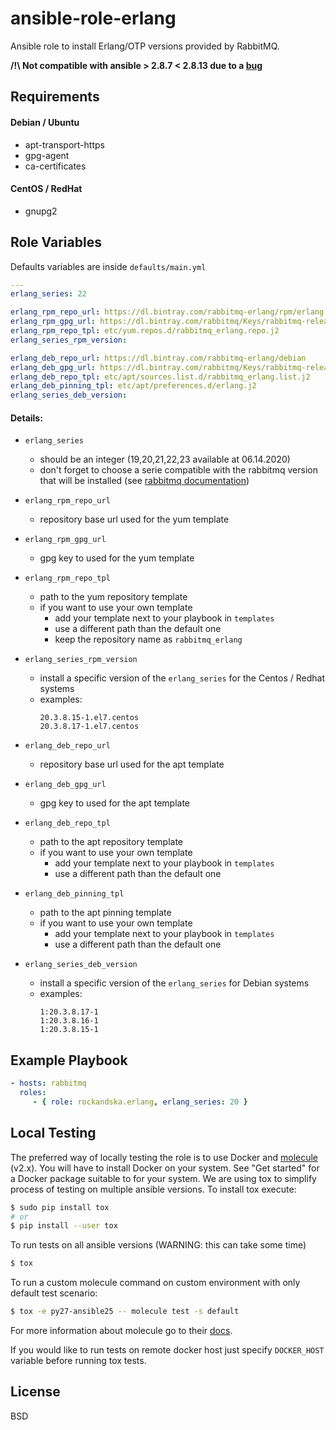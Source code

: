 ansible-role-erlang
=========

Ansible role to install Erlang/OTP versions provided by RabbitMQ.

**/!\ Not compatible with ansible > 2.8.7 < 2.8.13 due to a [bug](https://github.com/ansible/ansible/issues/70081)**

Requirements
------------

#### Debian / Ubuntu
- apt-transport-https
- gpg-agent
- ca-certificates

#### CentOS / RedHat
- gnupg2

Role Variables
--------------

Defaults variables are inside `defaults/main.yml`
```yaml
---
erlang_series: 22

erlang_rpm_repo_url: https://dl.bintray.com/rabbitmq-erlang/rpm/erlang
erlang_rpm_gpg_url: https://dl.bintray.com/rabbitmq/Keys/rabbitmq-release-signing-key.asc
erlang_rpm_repo_tpl: etc/yum.repos.d/rabbitmq_erlang.repo.j2
erlang_series_rpm_version:

erlang_deb_repo_url: https://dl.bintray.com/rabbitmq-erlang/debian
erlang_deb_gpg_url: https://dl.bintray.com/rabbitmq/Keys/rabbitmq-release-signing-key.asc
erlang_deb_repo_tpl: etc/apt/sources.list.d/rabbitmq_erlang.list.j2
erlang_deb_pinning_tpl: etc/apt/preferences.d/erlang.j2
erlang_series_deb_version:
```

#### Details:

- `erlang_series`

  - should be an integer (19,20,21,22,23 available at 06.14.2020)
  - don't forget to choose a serie compatible with the rabbitmq version that will be installed (see [rabbitmq documentation](https://www.rabbitmq.com/which-erlang.html))

- `erlang_rpm_repo_url`

  - repository base url used for the yum template

- `erlang_rpm_gpg_url`

  - gpg key to used for the yum template

- `erlang_rpm_repo_tpl`

  - path to the yum repository template
  - if you want to use your own template
    - add your template next to your playbook in `templates`
    - use a different path than the default one
    - keep the repository name as `rabbitmq_erlang`

- `erlang_series_rpm_version`
  - install a specific version of the `erlang_series` for the Centos / Redhat systems
  - examples:
    ```
    20.3.8.15-1.el7.centos
    20.3.8.17-1.el7.centos
    ```

- `erlang_deb_repo_url`

  - repository base url used for the apt template

- `erlang_deb_gpg_url`

  - gpg key to used for the apt template

- `erlang_deb_repo_tpl`

  - path to the apt repository template
  - if you want to use your own template
    - add your template next to your playbook in `templates`
    - use a different path than the default one

- `erlang_deb_pinning_tpl`

  - path to the apt pinning template
  - if you want to use your own template
    - add your template next to your playbook in `templates`
    - use a different path than the default one

- `erlang_series_deb_version`

  - install a specific version of the `erlang_series` for Debian systems
  - examples:
  	```
  	1:20.3.8.17-1
    1:20.3.8.16-1
    1:20.3.8.15-1
    ```

Example Playbook
----------------

```yaml
- hosts: rabbitmq
  roles:
     - { role: rockandska.erlang, erlang_series: 20 }
```

Local Testing
-------------

The preferred way of locally testing the role is to use Docker and [molecule](https://github.com/metacloud/molecule) (v2.x). You will have to install Docker on your system. See "Get started" for a Docker package suitable to for your system.
We are using tox to simplify process of testing on multiple ansible versions. To install tox execute:
```sh
$ sudo pip install tox
# or
$ pip install --user tox
```

To run tests on all ansible versions (WARNING: this can take some time)
```sh
$ tox
```
To run a custom molecule command on custom environment with only default test scenario:
```sh
$ tox -e py27-ansible25 -- molecule test -s default
```
For more information about molecule go to their [docs](http://molecule.readthedocs.io/en/latest/).

If you would like to run tests on remote docker host just specify `DOCKER_HOST` variable before running tox tests.

License
-------

BSD
